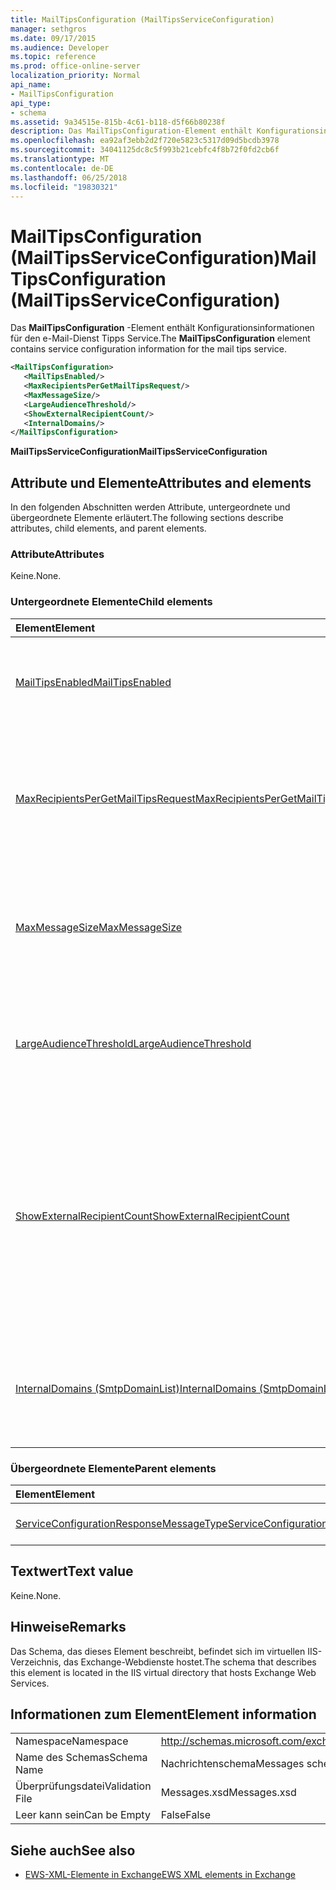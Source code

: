 ```yaml
---
title: MailTipsConfiguration (MailTipsServiceConfiguration)
manager: sethgros
ms.date: 09/17/2015
ms.audience: Developer
ms.topic: reference
ms.prod: office-online-server
localization_priority: Normal
api_name:
- MailTipsConfiguration
api_type:
- schema
ms.assetid: 9a34515e-815b-4c61-b118-d5f66b80238f
description: Das MailTipsConfiguration-Element enthält Konfigurationsinformationen für den e-Mail-Dienst Tipps Service.
ms.openlocfilehash: ea92af3ebb2d2f720e5823c5317d09d5bcdb3978
ms.sourcegitcommit: 34041125dc8c5f993b21cebfc4f8b72f0fd2cb6f
ms.translationtype: MT
ms.contentlocale: de-DE
ms.lasthandoff: 06/25/2018
ms.locfileid: "19830321"
---
```

# <a name="mailtipsconfiguration-mailtipsserviceconfiguration"></a><span data-ttu-id="619c7-103">MailTipsConfiguration (MailTipsServiceConfiguration)</span><span class="sxs-lookup"><span data-stu-id="619c7-103">MailTipsConfiguration (MailTipsServiceConfiguration)</span></span>

<span data-ttu-id="619c7-104">Das **MailTipsConfiguration** -Element enthält Konfigurationsinformationen für den e-Mail-Dienst Tipps Service.</span><span class="sxs-lookup"><span data-stu-id="619c7-104">The **MailTipsConfiguration** element contains service configuration information for the mail tips service.</span></span> 
  
```XML
<MailTipsConfiguration>
   <MailTipsEnabled/>
   <MaxRecipientsPerGetMailTipsRequest/>
   <MaxMessageSize/>
   <LargeAudienceThreshold/>
   <ShowExternalRecipientCount/>
   <InternalDomains/>
</MailTipsConfiguration>
```

 <span data-ttu-id="619c7-105">**MailTipsServiceConfiguration**</span><span class="sxs-lookup"><span data-stu-id="619c7-105">**MailTipsServiceConfiguration**</span></span>
## <a name="attributes-and-elements"></a><span data-ttu-id="619c7-106">Attribute und Elemente</span><span class="sxs-lookup"><span data-stu-id="619c7-106">Attributes and elements</span></span>

<span data-ttu-id="619c7-107">In den folgenden Abschnitten werden Attribute, untergeordnete und übergeordnete Elemente erläutert.</span><span class="sxs-lookup"><span data-stu-id="619c7-107">The following sections describe attributes, child elements, and parent elements.</span></span>
  
### <a name="attributes"></a><span data-ttu-id="619c7-108">Attribute</span><span class="sxs-lookup"><span data-stu-id="619c7-108">Attributes</span></span>

<span data-ttu-id="619c7-109">Keine.</span><span class="sxs-lookup"><span data-stu-id="619c7-109">None.</span></span>
  
### <a name="child-elements"></a><span data-ttu-id="619c7-110">Untergeordnete Elemente</span><span class="sxs-lookup"><span data-stu-id="619c7-110">Child elements</span></span>

|<span data-ttu-id="619c7-111">**Element**</span><span class="sxs-lookup"><span data-stu-id="619c7-111">**Element**</span></span>|<span data-ttu-id="619c7-112">**Beschreibung**</span><span class="sxs-lookup"><span data-stu-id="619c7-112">**Description**</span></span>|
|:-----|:-----|
|[<span data-ttu-id="619c7-113">MailTipsEnabled</span><span class="sxs-lookup"><span data-stu-id="619c7-113">MailTipsEnabled</span></span>](mailtipsenabled.md) <br/> |<span data-ttu-id="619c7-114">Gibt an, ob der Mail-Tipps Dienst verfügbar ist.</span><span class="sxs-lookup"><span data-stu-id="619c7-114">Indicates whether the mail tips service is available.</span></span> <span data-ttu-id="619c7-115">Dieses Element ist erforderlich.</span><span class="sxs-lookup"><span data-stu-id="619c7-115">This element is required.</span></span>  <br/> |
|[<span data-ttu-id="619c7-116">MaxRecipientsPerGetMailTipsRequest</span><span class="sxs-lookup"><span data-stu-id="619c7-116">MaxRecipientsPerGetMailTipsRequest</span></span>](maxrecipientspergetmailtipsrequest.md) <br/> |<span data-ttu-id="619c7-117">Gibt die maximale Anzahl von Empfängern, die an den [GetMailTips Vorgang](getmailtips-operation.md)übergeben werden kann.</span><span class="sxs-lookup"><span data-stu-id="619c7-117">Indicates the maximum number of recipients that can be passed to the [GetMailTips operation](getmailtips-operation.md).</span></span> <span data-ttu-id="619c7-118">Dieses Element ist erforderlich.</span><span class="sxs-lookup"><span data-stu-id="619c7-118">This element is required.</span></span>  <br/> |
|[<span data-ttu-id="619c7-119">MaxMessageSize</span><span class="sxs-lookup"><span data-stu-id="619c7-119">MaxMessageSize</span></span>](maxmessagesize.md) <br/> |<span data-ttu-id="619c7-120">Stellt die maximale Größe von Nachrichten, die ein Empfänger akzeptieren kann.</span><span class="sxs-lookup"><span data-stu-id="619c7-120">Represents the maximum message size a recipient can accept.</span></span> <span data-ttu-id="619c7-121">Dieses Element ist erforderlich.</span><span class="sxs-lookup"><span data-stu-id="619c7-121">This element is required.</span></span>  <br/> |
|[<span data-ttu-id="619c7-122">LargeAudienceThreshold</span><span class="sxs-lookup"><span data-stu-id="619c7-122">LargeAudienceThreshold</span></span>](largeaudiencethreshold.md) <br/> |<span data-ttu-id="619c7-123">Stellt den Schwellenwert für die große Benutzergruppe für einen Client an.</span><span class="sxs-lookup"><span data-stu-id="619c7-123">Represents the large audience threshold for a client.</span></span> <span data-ttu-id="619c7-124">Dieses Element ist erforderlich.</span><span class="sxs-lookup"><span data-stu-id="619c7-124">This element is required.</span></span>  <br/> |
|[<span data-ttu-id="619c7-125">ShowExternalRecipientCount</span><span class="sxs-lookup"><span data-stu-id="619c7-125">ShowExternalRecipientCount</span></span>](showexternalrecipientcount.md) <br/> |<span data-ttu-id="619c7-126">Gibt an, ob Consumer der [GetMailTips Vorgang](getmailtips-operation.md) müssen e-Mail-Infos anzeigen, die die Anzahl der externe Empfänger angeben, zu denen eine Nachricht adressiert ist.</span><span class="sxs-lookup"><span data-stu-id="619c7-126">Indicates whether consumers of the [GetMailTips operation](getmailtips-operation.md) have to show mail tips that indicate the number of external recipients to which a message is addressed.</span></span> <span data-ttu-id="619c7-127">Dieses Element ist erforderlich.</span><span class="sxs-lookup"><span data-stu-id="619c7-127">This element is required.</span></span>  <br/> |
|[<span data-ttu-id="619c7-128">InternalDomains (SmtpDomainList)</span><span class="sxs-lookup"><span data-stu-id="619c7-128">InternalDomains (SmtpDomainList)</span></span>](internaldomains-smtpdomainlist.md) <br/> |<span data-ttu-id="619c7-129">Gibt die Liste der internen SMTP-Domänen der Organisation.</span><span class="sxs-lookup"><span data-stu-id="619c7-129">Identifies the list of internal SMTP domains of the organization.</span></span> <span data-ttu-id="619c7-130">Dieses Element ist erforderlich.</span><span class="sxs-lookup"><span data-stu-id="619c7-130">This element is required.</span></span>  <br/> |
   
### <a name="parent-elements"></a><span data-ttu-id="619c7-131">Übergeordnete Elemente</span><span class="sxs-lookup"><span data-stu-id="619c7-131">Parent elements</span></span>

|<span data-ttu-id="619c7-132">**Element**</span><span class="sxs-lookup"><span data-stu-id="619c7-132">**Element**</span></span>|<span data-ttu-id="619c7-133">**Beschreibung**</span><span class="sxs-lookup"><span data-stu-id="619c7-133">**Description**</span></span>|
|:-----|:-----|
|[<span data-ttu-id="619c7-134">ServiceConfigurationResponseMessageType</span><span class="sxs-lookup"><span data-stu-id="619c7-134">ServiceConfigurationResponseMessageType</span></span>](serviceconfigurationresponsemessagetype.md) <br/> |<span data-ttu-id="619c7-135">Konfigurationseinstellungen für enthält.</span><span class="sxs-lookup"><span data-stu-id="619c7-135">Contains service configuration settings.</span></span>  <br/> |
   
## <a name="text-value"></a><span data-ttu-id="619c7-136">Textwert</span><span class="sxs-lookup"><span data-stu-id="619c7-136">Text value</span></span>

<span data-ttu-id="619c7-137">Keine.</span><span class="sxs-lookup"><span data-stu-id="619c7-137">None.</span></span>
  
## <a name="remarks"></a><span data-ttu-id="619c7-138">Hinweise</span><span class="sxs-lookup"><span data-stu-id="619c7-138">Remarks</span></span>

<span data-ttu-id="619c7-139">Das Schema, das dieses Element beschreibt, befindet sich im virtuellen IIS-Verzeichnis, das Exchange-Webdienste hostet.</span><span class="sxs-lookup"><span data-stu-id="619c7-139">The schema that describes this element is located in the IIS virtual directory that hosts Exchange Web Services.</span></span>
  
## <a name="element-information"></a><span data-ttu-id="619c7-140">Informationen zum Element</span><span class="sxs-lookup"><span data-stu-id="619c7-140">Element information</span></span>

|||
|:-----|:-----|
|<span data-ttu-id="619c7-141">Namespace</span><span class="sxs-lookup"><span data-stu-id="619c7-141">Namespace</span></span>  <br/> |http://schemas.microsoft.com/exchange/services/2006/messages  <br/> |
|<span data-ttu-id="619c7-142">Name des Schemas</span><span class="sxs-lookup"><span data-stu-id="619c7-142">Schema Name</span></span>  <br/> |<span data-ttu-id="619c7-143">Nachrichtenschema</span><span class="sxs-lookup"><span data-stu-id="619c7-143">Messages schema</span></span>  <br/> |
|<span data-ttu-id="619c7-144">Überprüfungsdatei</span><span class="sxs-lookup"><span data-stu-id="619c7-144">Validation File</span></span>  <br/> |<span data-ttu-id="619c7-145">Messages.xsd</span><span class="sxs-lookup"><span data-stu-id="619c7-145">Messages.xsd</span></span>  <br/> |
|<span data-ttu-id="619c7-146">Leer kann sein</span><span class="sxs-lookup"><span data-stu-id="619c7-146">Can be Empty</span></span>  <br/> |<span data-ttu-id="619c7-147">False</span><span class="sxs-lookup"><span data-stu-id="619c7-147">False</span></span>  <br/> |
   
## <a name="see-also"></a><span data-ttu-id="619c7-148">Siehe auch</span><span class="sxs-lookup"><span data-stu-id="619c7-148">See also</span></span>



- [<span data-ttu-id="619c7-149">EWS-XML-Elemente in Exchange</span><span class="sxs-lookup"><span data-stu-id="619c7-149">EWS XML elements in Exchange</span></span>](ews-xml-elements-in-exchange.md)

